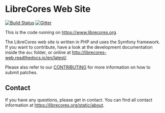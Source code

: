 LibreCores Web Site
===================

[![Build Status](https://travis-ci.org/librecores/librecores-web.svg?branch=master)](https://travis-ci.org/librecores/librecores-web)
[![Gitter](https://badges.gitter.im/librecores/Lobby.svg)](https://gitter.im/librecores/Lobby?utm_source=badge&utm_medium=badge&utm_campaign=pr-badge)

This is the code running on https://www.librecores.org.

The LibreCores web site is written in PHP and uses the Symfony framework.
If you want to contribute, have a look at the development documentation inside the `doc` folder, or online at http://librecores-web.readthedocs.io/en/latest/.

Please also refer to our [CONTRIBUTING](CONTRIBUTING.md) for more information on how to
submit patches.

Contact
-------
If you have any questions, please get in contact.
You can find all contact information at https://librecores.org/static/about.
